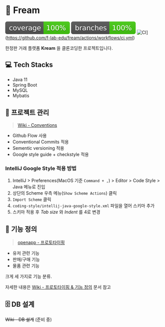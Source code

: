 # 👟 Fream

![coverage](badges/jacoco.svg)
![branches coverage](badges/branches.svg)
![CI](https://github.com/f-lab-edu/fream/actions/workflows/ci.yml/badge.svg)](https://github.com/f-lab-edu/fream/actions/workflows/ci.yml)

한정판 거래 플랫폼 **Kream** 을 클론코딩한 프로젝트입니다.

## 💻 Tech Stacks

- Java 11
- Spring Boot
- MySQL
- Mybatis

## 💼 프로젝트 관리

> [Wiki - Conventions](https://github.com/f-lab-edu/fream/wiki/Conventions)

- Github Flow 사용
- Conventional Commits 적용
- Sementic versioning 적용
- Google style guide + checkstyle 적용

### IntelliJ Google Style 적용 방법

1. IntelliJ > Preferences(MacOS 기준 `Command + ,`) > Editor > Code Style > Java 메뉴로 진입
2. 상단의 Scheme 우측 메뉴(`Show Scheme Actions`) 클릭
3. `Import Scheme` 클릭
4. `coding-style/intellij-java-google-style.xml` 파일을 열어 스키마 추가
5. 스키마 적용 후 *Tab size* 와 *Indent* 를 4로 변경

## 📁 기능 정의

> [openapp - 프로토타이핑](https://ovenapp.io/view/ZzSNpPyq82S65YZC2Ra8UvSvV5x7lBsw#a3ALd)

- 유저 관련 기능
- 판매/구매 기능
- 물품 관련 기능

크게 세 가지로 기능 분류.

자세한
내용은 [Wiki - 프로토타이핑 & 기능 정의](https://github.com/f-lab-edu/fream/wiki/%ED%94%84%EB%A1%9C%ED%86%A0%ED%83%80%EC%9D%B4%ED%95%91-&-%EA%B8%B0%EB%8A%A5-%EC%A0%95%EC%9D%98)
문서 참고

## 🗄 DB 설계

~~Wiki - DB 설계~~ (준비 중)


